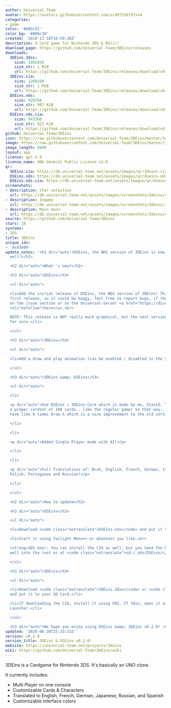 ```yaml
---
author: Universal-Team
avatar: https://avatars.githubusercontent.com/u/49733679?v=4
categories:
- game
color: '#b89c52'
color_bg: '#806c39'
created: '2019-11-18T16:59:30Z'
description: A Card game for Nintendo 3DS & DS(i)!
download_page: https://github.com/Universal-Team/3DEins/releases
downloads:
  3DEins.3dsx:
    size: 1482056
    size_str: 1 MiB
    url: https://github.com/Universal-Team/3DEins/releases/download/v0.2.0/3DEins.3dsx
  3DEins.cia:
    size: 1209280
    size_str: 1 MiB
    url: https://github.com/Universal-Team/3DEins/releases/download/v0.2.0/3DEins.cia
  DSEins.nds:
    size: 928768
    size_str: 907 KiB
    url: https://github.com/Universal-Team/3DEins/releases/download/v0.2.0/DSEins.nds
  DSEins.nds.cia:
    size: 943360
    size_str: 921 KiB
    url: https://github.com/Universal-Team/3DEins/releases/download/v0.2.0/DSEins.nds.cia
github: Universal-Team/3DEins
icon: https://raw.githubusercontent.com/Universal-Team/3DEins/master/3ds/app/icon.png
image: https://raw.githubusercontent.com/Universal-Team/3DEins/master/3ds/app/banner.png
image_length: 8040
layout: app
license: gpl-3.0
license_name: GNU General Public License v3.0
qr:
  3DEins.cia: https://db.universal-team.net/assets/images/qr/3deins-cia.png
  DSEins.nds: https://db.universal-team.net/assets/images/qr/dseins-nds.png
  DSEins.nds.cia: https://db.universal-team.net/assets/images/qr/dseins-nds-cia.png
screenshots:
- description: Char selection
  url: https://db.universal-team.net/assets/images/screenshots/3deins/char-selection.png
- description: Ingame
  url: https://db.universal-team.net/assets/images/screenshots/3deins/ingame.png
- description: Main menu
  url: https://db.universal-team.net/assets/images/screenshots/3deins/main-menu.png
source: https://github.com/Universal-Team/3DEins
stars: 18
systems:
- 3DS
title: 3DEins
unique_ids:
- '0x43600'
update_notes: '<h2 dir="auto">DSEins, the NDS version of 3DEins is now included as
  well!</h2>

  <h2 dir="auto">What''s new?</h2>

  <h3 dir="auto">DSEins</h3>

  <ul dir="auto">

  <li>Add the initial release of DSEins, the NDS version of 3DEins! This is it''s
  first release, so it could be buggy, feel free to report bugs, if there are any
  on the issue section or on the Universal-Server <a href="https://discord.gg/KDJCfGF"
  rel="nofollow">here</a>.<br>

  NOTE: This release is NOT really much graphical, but the next version will be better
  for sure.</li>

  </ul>

  <h3 dir="auto">3DEins</h3>

  <ul dir="auto">

  <li>Add a draw and play animation (can be enabled / disabled in the Settings.)</li>

  </ul>

  <h3 dir="auto">3DEins &amp; DSEins</h3>

  <ul dir="auto">

  <li>

  <p dir="auto">Use DSEins / 3DEins-Core which is made by me, StackZ. The core includes
  a proper cardset of 108 cards.. like the regular game! So that way.. you cannot
  have like 6 times Draw 4 which is a nice improvement to the old version!</p>

  </li>

  <li>

  <p dir="auto">Added Single Player mode with AI!</p>

  </li>

  <li>

  <p dir="auto">Full Translations of: Bruh, English, French, German, Italian, Japanese,
  Polish, Portuguese and Russian!</p>

  </li>

  </ul>

  <h2 dir="auto">How to update</h2>

  <h3 dir="auto">DSEins</h3>

  <ul dir="auto">

  <li>Download <code class="notranslate">DSEins.nds</code> and put it to your SD Card.</li>

  <li>Start it using Twilight Menu++ or whatever you like.<br>

  <strong>3DS User: You can install the CIA as well, but you need the NDS file as
  well into the root or at <code class="notranslate">sd:/_nds/DSEins/</code>.</strong></li>

  </ul>

  <h3 dir="auto">3DEins</h3>

  <ul dir="auto">

  <li>Download <code class="notranslate">3DEins.3dsx</code> or <code class="notranslate">3DEins.cia</code>
  and put it to your SD Card.</li>

  <li>If downloading the CIA, install it using FBI. If 3dsx, open it using the Homebrew
  Launcher.</li>

  </ul>

  <h3 dir="auto">We hope you enjoy using DSEins &amp; 3DEins v0.2.0! ~Universal-Team</h3>'
updated: '2020-06-20T15:33:33Z'
version: v0.2.0
version_title: 3DEins & DSEins v0.2.0!
website: https://universal-team.net/projects/3deins
wiki: https://github.com/Universal-Team/3DEins/wiki
---
```

3DEins is a Cardgame for Nintendo 3DS. It's basically an UNO clone.

It currently includes:
- Multi Player on one console
- Customizable Cards & Characters
- Translated to English, French, German, Japanese, Russian, and Spanish
- Customizable interface colors